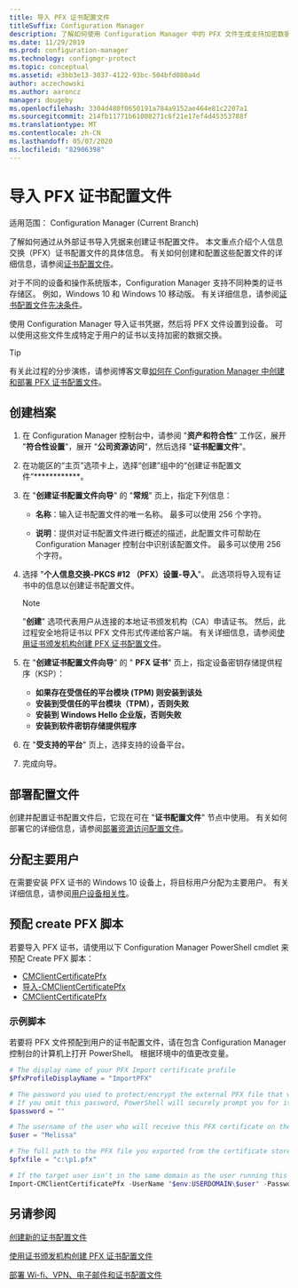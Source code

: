 ```yaml
---
title: 导入 PFX 证书配置文件
titleSuffix: Configuration Manager
description: 了解如何使用 Configuration Manager 中的 PFX 文件生成支持加密数据交换的用户特定的证书。
ms.date: 11/29/2019
ms.prod: configuration-manager
ms.technology: configmgr-protect
ms.topic: conceptual
ms.assetid: e3bb3e13-3037-4122-93bc-504bfd080a4d
author: aczechowski
ms.author: aaroncz
manager: dougeby
ms.openlocfilehash: 3304d480f0650191a784a9152ae464e81c2207a1
ms.sourcegitcommit: 214fb11771b61008271c6f21e17ef4d45353788f
ms.translationtype: MT
ms.contentlocale: zh-CN
ms.lasthandoff: 05/07/2020
ms.locfileid: "82906398"
---
```

# <a name="import-pfx-certificate-profiles"></a>导入 PFX 证书配置文件

适用范围：  Configuration Manager (Current Branch)

了解如何通过从外部证书导入凭据来创建证书配置文件。 本文重点介绍个人信息交换（PFX）证书配置文件的具体信息。 有关如何创建和配置这些配置文件的详细信息，请参阅[证书配置文件](../../protect/deploy-use/introduction-to-certificate-profiles.md)。

对于不同的设备和操作系统版本，Configuration Manager 支持不同种类的证书存储区。 例如，Windows 10 和 Windows 10 移动版。 有关详细信息，请参阅[证书配置文件先决条件](../../protect/plan-design/prerequisites-for-certificate-profiles.md)。

使用 Configuration Manager 导入证书凭据，然后将 PFX 文件设置到设备。 可以使用这些文件生成特定于用户的证书以支持加密的数据交换。

> [!TIP]  
> 有关此过程的分步演练，请参阅博客文章[如何在 Configuration Manager 中创建和部署 PFX 证书配置文件](https://docs.microsoft.com/archive/blogs/karanrustagi/how-to-create-and-deploy-pfx-certificate-profiles-in-configuration-manager)。  

## <a name="create-a-profile"></a>创建档案

1. 在 Configuration Manager 控制台中，请参阅 "**资产和符合性**" 工作区，展开 "**符合性设置**"，展开 "**公司资源访问**"，然后选择 "**证书配置文件**"。

1. 在功能区的“主页”选项卡上，选择“创建”组中的“创建证书配置文件”************。

1. 在 "**创建证书配置文件向导**" 的 "**常规**" 页上，指定下列信息：  

    - **名称**：输入证书配置文件的唯一名称。 最多可以使用 256 个字符。  

    - **说明**：提供对证书配置文件进行概述的描述，此配置文件可帮助在 Configuration Manager 控制台中识别该配置文件。 最多可以使用 256 个字符。  

1. 选择 "**个人信息交换-PKCS #12 （PFX）设置-导入**"。 此选项将导入现有证书中的信息以创建证书配置文件。

    > [!NOTE]
    > "**创建**" 选项代表用户从连接的本地证书颁发机构（CA）申请证书。 然后，此过程安全地将证书以 PFX 文件形式传递给客户端。 有关详细信息，请参阅[使用证书颁发机构创建 PFX 证书配置文件](create-pfx-certificate-profiles.md)。

1. 在 "**创建证书配置文件向导**" 的 " **PFX 证书**" 页上，指定设备密钥存储提供程序（KSP）：

    - **如果存在受信任的平台模块 (TPM) 则安装到该处**  
    - **安装到受信任的平台模块（TPM），否则失败**
    - **安装到 Windows Hello 企业版，否则失败**
    - **安装到软件密钥存储提供程序**

1. 在 "**受支持的平台**" 页上，选择支持的设备平台。

1. 完成向导。

## <a name="deploy-the-profile"></a>部署配置文件

创建并配置证书配置文件后，它现在可在 "**证书配置文件**" 节点中使用。 有关如何部署它的详细信息，请参阅[部署资源访问配置文件](../../protect/deploy-use/deploy-wifi-vpn-email-cert-profiles.md)。

## <a name="assign-primary-users"></a>分配主要用户

在需要安装 PFX 证书的 Windows 10 设备上，将目标用户分配为主要用户。 有关详细信息，请参阅[用户设备相关性](../../apps/deploy-use/link-users-and-devices-with-user-device-affinity.md)。

## <a name="provision-a-create-pfx-script"></a>预配 create PFX 脚本

若要导入 PFX 证书，请使用以下 Configuration Manager PowerShell cmdlet 来预配 Create PFX 脚本：

- [CMClientCertificatePfx](https://docs.microsoft.com/powershell/module/configurationmanager/get-cmclientcertificatepfx?view=sccm-ps)
- [导入-CMClientCertificatePfx](https://docs.microsoft.com/powershell/module/configurationmanager/import-cmclientcertificatepfx?view=sccm-ps)
- [CMClientCertificatePfx](https://docs.microsoft.com/powershell/module/configurationmanager/remove-cmclientcertificatepfx?view=sccm-ps)

### <a name="example-script"></a>示例脚本

若要将 PFX 文件预配到用户的证书配置文件，请在包含 Configuration Manager 控制台的计算机上打开 PowerShell。 根据环境中的值更改变量。

``` PowerShell
# The display name of your PFX Import certificate profile
$PfxProfileDisplayName = "ImportPFX"

# The password you used to protect/encrypt the external PFX file that was created/exported from your certificate storage provider
# If you omit this password, PowerShell will securely prompt you for it. You can specify it as a parameter for process automation.
$password = ""

# The username of the user who will receive this PFX certificate on their device
$user = "Melissa"

# The full path to the PFX file you exported from the certificate store
$pfxfile = "c:\p1.pfx"

# If the target user isn't in the same domain as the user running this script, specify a different domain
Import-CMClientCertificatePfx -UserName "$env:USERDOMAIN\$user" -Password (ConvertTo-SecureString -String $password -AsPlainText -Force) -CertificateProfilePfx (Get-CMCertificateProfilePfx -Fast -Name $PfxProfileDisplayName) -Path $pfxfile
```

## <a name="see-also"></a>另请参阅

[创建新的证书配置文件](../../protect/deploy-use/create-certificate-profiles.md)

[使用证书颁发机构创建 PFX 证书配置文件](create-pfx-certificate-profiles.md)

[部署 Wi-fi、VPN、电子邮件和证书配置文件](../../protect/deploy-use/deploy-wifi-vpn-email-cert-profiles.md)
